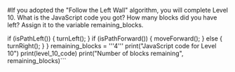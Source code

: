 #If you adopted the "Follow the Left Wall" algorithm, you will complete Level 10.
What is the JavaScript code you got? How many blocks did you have left? Assign it to the variable remaining_blocks.

  if (isPathLeft()) {
    turnLeft();
  }
  if (isPathForward()) {
    moveForward();
  } else {
    turnRight();
  }
}
remaining_blocks = '''4'''
print("JavaScript code for Level 10")
print(level_10_code)
print("Number of blocks remaining", remaining_blocks)```
